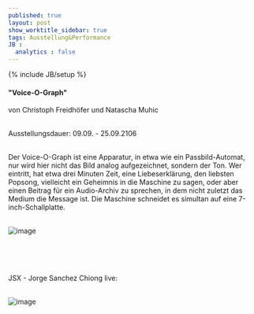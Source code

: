 ```yaml
---
published: true
layout: post
show_worktitle_sidebar: true
tags: Ausstellung&Performance
JB :
  analytics : false
---
```


{% include JB/setup %}


<p>

<h4>"Voice-O-Graph"</h4>	
von Christoph Freidhöfer und Natascha Muhic<br /><br />

Ausstellungsdauer: 09.09. - 25.09.2106<br /><br />

Der Voice-O-Graph ist eine Apparatur, in etwa wie ein Passbild-Automat, nur wird hier nicht das Bild analog aufgezeichnet, sondern der Ton. Wer eintritt, hat etwa drei Minuten Zeit, eine Liebeserklärung, den liebsten Popsong, vielleicht ein Geheimnis in die Maschine zu sagen, oder aber einen Beitrag für ein Audio-Archiv zu sprechen, in dem nicht zuletzt das Medium die Message ist. Die Maschine schneidet es simultan auf eine 7-inch-Schallplatte.
<br /><br />
</p>
<img src="{{ site.url }}/images/voiceograph.jpg" alt="image">

<br /><br /><br />

<p>
JSX - Jorge Sanchez Chiong live:
<br /><br />
</p>

<img src="{{ site.url }}/images/jorge_sanchez.jpg" alt="image">